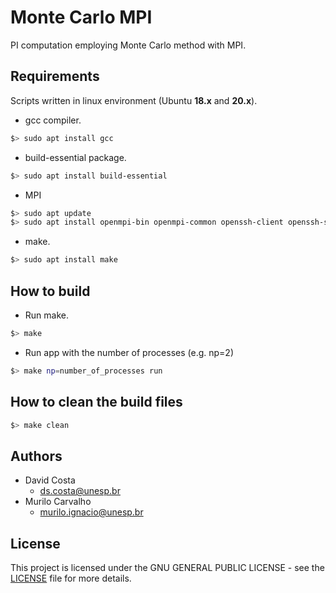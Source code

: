 # Monte Carlo MPI

PI computation employing Monte Carlo method with MPI.

## Requirements

Scripts written in linux environment (Ubuntu **18.x** and **20.x**).

- gcc compiler.
```bash
$> sudo apt install gcc 
```
- build-essential package.
```bash
$> sudo apt install build-essential 
```
- MPI
```bash
$> sudo apt update
$> sudo apt install openmpi-bin openmpi-common openssh-client openssh-server libopenmpi-dev
```
- make.
```bash
$> sudo apt install make 
```

## How to build

- Run make.
```bash
$> make
```
- Run app with the number of processes (e.g. np=2)
```bash
$> make np=number_of_processes run
```

## How to clean the build files
```bash
$> make clean
```

## Authors
- David Costa
    - [ds.costa@unesp.br](mailto:ds.costa@unesp.br)
- Murilo Carvalho 
    - [murilo.ignacio@unesp.br](mailto:murilo.ignacio@unesp.br)

## License
This project is licensed under the GNU GENERAL PUBLIC LICENSE - see the [LICENSE](LICENSE) file for more details.